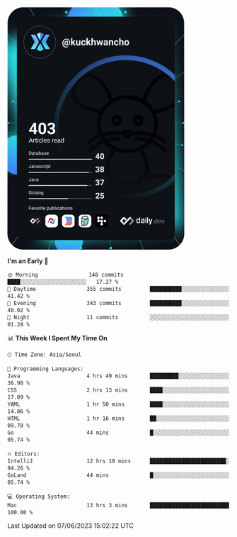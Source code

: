 <a href="https://app.daily.dev/kuckhwancho"><img src="https://github.com/kuckjwi0928/kuckjwi0928/blob/master/devcard.svg" width="400" alt="Kuckjwi Devcard"/></a>

<!--START_SECTION:waka-->
**I'm an Early 🐤** 

```text
🌞 Morning                148 commits         ████░░░░░░░░░░░░░░░░░░░░░   17.27 % 
🌆 Daytime                355 commits         ██████████░░░░░░░░░░░░░░░   41.42 % 
🌃 Evening                343 commits         ██████████░░░░░░░░░░░░░░░   40.02 % 
🌙 Night                  11 commits          ░░░░░░░░░░░░░░░░░░░░░░░░░   01.28 % 
```


📊 **This Week I Spent My Time On** 

```text
🕑︎ Time Zone: Asia/Seoul

💬 Programming Languages: 
Java                     4 hrs 49 mins       █████████░░░░░░░░░░░░░░░░   36.98 % 
CSS                      2 hrs 13 mins       ████░░░░░░░░░░░░░░░░░░░░░   17.09 % 
YAML                     1 hr 50 mins        ████░░░░░░░░░░░░░░░░░░░░░   14.06 % 
HTML                     1 hr 16 mins        ██░░░░░░░░░░░░░░░░░░░░░░░   09.78 % 
Go                       44 mins             █░░░░░░░░░░░░░░░░░░░░░░░░   05.74 % 

🔥 Editors: 
IntelliJ                 12 hrs 18 mins      ████████████████████████░   94.26 % 
GoLand                   44 mins             █░░░░░░░░░░░░░░░░░░░░░░░░   05.74 % 

💻 Operating System: 
Mac                      13 hrs 3 mins       █████████████████████████   100.00 % 
```


 Last Updated on 07/06/2023 15:02:22 UTC
<!--END_SECTION:waka-->
